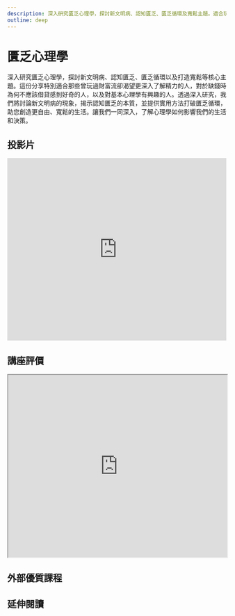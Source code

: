 ```yaml
---
description: 深入研究匱乏心理學，探討新文明病、認知匱乏、匱乏循環及寬鬆主題。適合玩過財富流、對借貸好奇、對心理學有興趣者。透過研究，討論新文明病、認知匱乏、打破匱乏循環方法，助您創造更寬鬆的生活。
outline: deep
---
```


# 匱乏心理學

深入研究匱乏心理學，探討新文明病、認知匱乏、匱乏循環以及打造寬鬆等核心主題。這份分享特別適合那些曾玩過財富流卻渴望更深入了解精力的人，對於缺錢時為何不應該借貸感到好奇的人，以及對基本心理學有興趣的人。透過深入研究，我們將討論新文明病的現象，揭示認知匱乏的本質，並提供實用方法打破匱乏循環，助您創造更自由、寬鬆的生活。讓我們一同深入，了解心理學如何影響我們的生活和決策。

## 投影片

<iframe src="https://docs.google.com/presentation/d/e/2PACX-1vQOMxzKsjo0S-18dohhv0YykyG3Y3Cxn03MgJOomFNZWOAqwZF5wFnyR9e8e3t5xpKnlMNovViS4mC1/embed?start=false&loop=false&delayms=3000" frameborder="0" width="100%" height="420" allowfullscreen="true" mozallowfullscreen="true"
webkitallowfullscreen="true"
></iframe>

## 講座評價

<iframe src="https://docs.google.com/spreadsheets/d/e/2PACX-1vRvifrIVGU8_0nr3dP5cK9quVEOb2FoBMHAQhnxra1gJIu_Mo1fZ8eDI0UzpWCxvQLdv9hiH4Z_2OGN/pubhtml?widget=true&amp;headers=false"  width="100%" height="420"></iframe>

## 外部優質課程

<Courses :modelValue="courseItems"></Courses>

## 延伸閱讀

<Books :modelValue="bookItems"></Books>

<script setup>
import Courses from '../components/courses.vue'
import Books from '../components/books.vue'

const courseItems = [
    {
        image: '/life/springTime.png',
        description: `韶光心理學苑（Springtime Psychology Academy,簡稱SPA）由許庭韶諮商心理師所創立，集結NLP與心理學相關的專業人士，希冀能將助人NLP的觀點，搭配心理學的知識，透過淺顯易懂的活動體驗，幫助人們可以擁有更多的彈性思維與技巧方法面對人生困境！`,
        name: '韶光心理學苑',
        url: 'https://www.accupass.com/organizer/detail/2008300219423146378210/',
    },
]

const bookItems = [
    {
        id: '11100905774',
        name: '匱乏經濟學：為什麼擁有的老是比想要的少？面對匱乏感最強烈的時刻，你該如何做聰明抉擇？',
        desc: `<p>行為經濟學是認知心理學與經濟學的新領域，探討人在什麼認知之下做了什麼決定，不管是在臉書上按了「讚」，還是決定購買（或不買）某個東西，都有心理學的基礎，也有經濟學的意義。《匱乏經濟學》以行為經濟學的最新研究、令人印象深刻的有趣案例，提供了理解的新方式，也告訴個人與組織要如何管理匱乏。</p>`,
    },
    {
        id: '11100977275',
        name: '直覺陷阱：擺脫認知偏誤，擁有理性又感性的30個超強心理素質',
        desc: `<p>你的直覺充滿陷阱！
個人的認知偏誤，在在都影響到我們對外界人事物的判斷，
一旦判斷失準，可能就會造成生活素質受到影響，甚至影響到心理健康度。
本書30個章節當中所提出的各種效應與現象，幾乎都是現代人常常會犯的認知偏誤。
認知偏誤本身並不可怕，可怕的是大家不知道自己具有認知偏誤。</p>`,
    },
]
</script>
